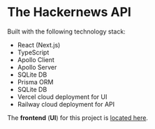 # The Hackernews API

Built with the following technology stack:

-   React (Next.js)
-   TypeScript
-   Apollo Client
-   Apollo Server
-   SQLite DB
-   Prisma ORM
-   SQLite DB
-   Vercel cloud deployment for UI
-   Railway cloud deployment for API

The **frontend** (**UI**) for this project is [located here](https://github.com/dvakatsiienko/hackernews-ui).
